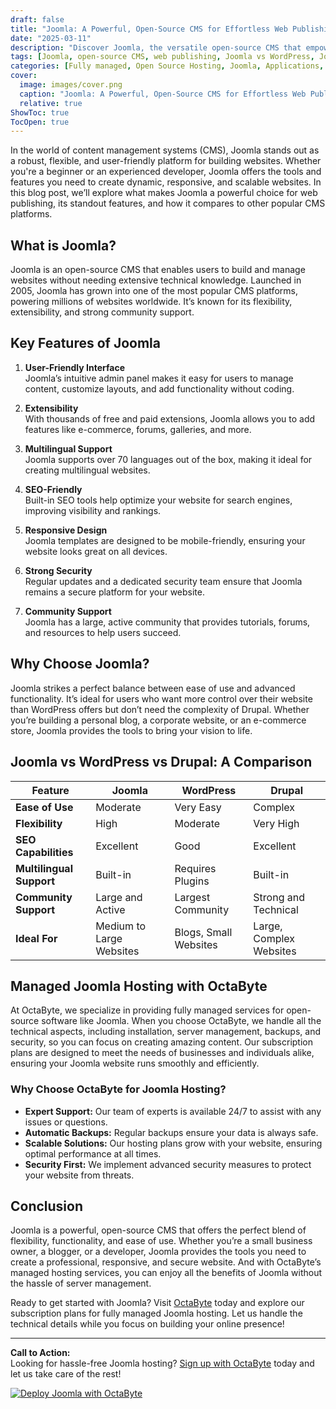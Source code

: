 ```yaml
---
draft: false
title: "Joomla: A Powerful, Open-Source CMS for Effortless Web Publishing"
date: "2025-03-11"
description: "Discover Joomla, the versatile open-source CMS that empowers users to create and manage websites with ease. Learn why Joomla is a top choice for web publishing, its key features, and how it compares to other popular CMS platforms like WordPress and Drupal."
tags: [Joomla, open-source CMS, web publishing, Joomla vs WordPress, Joomla vs Drupal, content management system, Joomla features, Joomla benefits, managed Joomla hosting, OctaByte]
categories: [Fully managed, Open Source Hosting, Joomla, Applications, Cms]
cover:
  image: images/cover.png
  caption: "Joomla: A Powerful, Open-Source CMS for Effortless Web Publishing"
  relative: true
ShowToc: true
TocOpen: true
---
```



In the world of content management systems (CMS), Joomla stands out as a robust, flexible, and user-friendly platform for building websites. Whether you're a beginner or an experienced developer, Joomla offers the tools and features you need to create dynamic, responsive, and scalable websites. In this blog post, we’ll explore what makes Joomla a powerful choice for web publishing, its standout features, and how it compares to other popular CMS platforms.

## What is Joomla?

Joomla is an open-source CMS that enables users to build and manage websites without needing extensive technical knowledge. Launched in 2005, Joomla has grown into one of the most popular CMS platforms, powering millions of websites worldwide. It’s known for its flexibility, extensibility, and strong community support.

## Key Features of Joomla

1. **User-Friendly Interface**  
   Joomla’s intuitive admin panel makes it easy for users to manage content, customize layouts, and add functionality without coding.

2. **Extensibility**  
   With thousands of free and paid extensions, Joomla allows you to add features like e-commerce, forums, galleries, and more.

3. **Multilingual Support**  
   Joomla supports over 70 languages out of the box, making it ideal for creating multilingual websites.

4. **SEO-Friendly**  
   Built-in SEO tools help optimize your website for search engines, improving visibility and rankings.

5. **Responsive Design**  
   Joomla templates are designed to be mobile-friendly, ensuring your website looks great on all devices.

6. **Strong Security**  
   Regular updates and a dedicated security team ensure that Joomla remains a secure platform for your website.

7. **Community Support**  
   Joomla has a large, active community that provides tutorials, forums, and resources to help users succeed.

## Why Choose Joomla?

Joomla strikes a perfect balance between ease of use and advanced functionality. It’s ideal for users who want more control over their website than WordPress offers but don’t need the complexity of Drupal. Whether you’re building a personal blog, a corporate website, or an e-commerce store, Joomla provides the tools to bring your vision to life.

## Joomla vs WordPress vs Drupal: A Comparison

| Feature                | Joomla                     | WordPress                  | Drupal                     |
|------------------------|----------------------------|----------------------------|----------------------------|
| **Ease of Use**        | Moderate                  | Very Easy                  | Complex                    |
| **Flexibility**        | High                      | Moderate                   | Very High                  |
| **SEO Capabilities**   | Excellent                 | Good                       | Excellent                  |
| **Multilingual Support** | Built-in                | Requires Plugins           | Built-in                   |
| **Community Support**  | Large and Active          | Largest Community          | Strong and Technical       |
| **Ideal For**          | Medium to Large Websites  | Blogs, Small Websites      | Large, Complex Websites    |

## Managed Joomla Hosting with OctaByte

At OctaByte, we specialize in providing fully managed services for open-source software like Joomla. When you choose OctaByte, we handle all the technical aspects, including installation, server management, backups, and security, so you can focus on creating amazing content. Our subscription plans are designed to meet the needs of businesses and individuals alike, ensuring your Joomla website runs smoothly and efficiently.

### Why Choose OctaByte for Joomla Hosting?

- **Expert Support:** Our team of experts is available 24/7 to assist with any issues or questions.
- **Automatic Backups:** Regular backups ensure your data is always safe.
- **Scalable Solutions:** Our hosting plans grow with your website, ensuring optimal performance at all times.
- **Security First:** We implement advanced security measures to protect your website from threats.

## Conclusion

Joomla is a powerful, open-source CMS that offers the perfect blend of flexibility, functionality, and ease of use. Whether you’re a small business owner, a blogger, or a developer, Joomla provides the tools you need to create a professional, responsive, and secure website. And with OctaByte’s managed hosting services, you can enjoy all the benefits of Joomla without the hassle of server management.

Ready to get started with Joomla? Visit [OctaByte](https://octabyte.io) today and explore our subscription plans for fully managed Joomla hosting. Let us handle the technical details while you focus on building your online presence!

---

**Call to Action:**  
Looking for hassle-free Joomla hosting? [Sign up with OctaByte](https://octabyte.io) today and let us take care of the rest!

[![Deploy Joomla with OctaByte](/images/deploy-on-octabyte.png)](https://octabyte.io/fully-managed-open-source-services/applications/cms/joomla)
